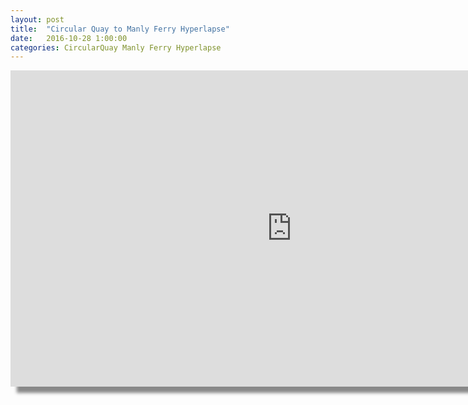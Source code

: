 ```yaml
---
layout: post
title:  "Circular Quay to Manly Ferry Hyperlapse"
date:   2016-10-28 1:00:00
categories: CircularQuay Manly Ferry Hyperlapse
---
```


<div>
<iframe style="box-shadow: 10px 10px 5px #888888;" width="900" height="506" src="https://www.youtube.com/embed/ELwgpHI1ArE?wmode=opaque" frameborder="0" allowfullscreen="allowfullscreen">Live Manly Beach&nbsp;</iframe>
</div>
